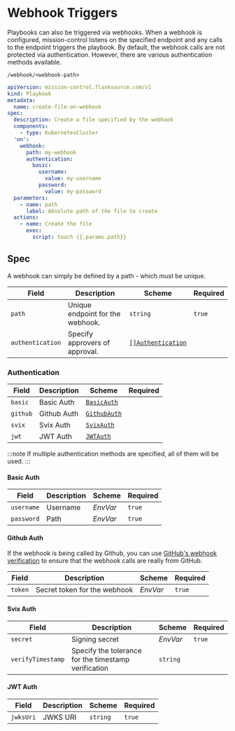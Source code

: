 # Webhook Triggers

Playbooks can also be triggered via webhooks. When a webhook is configured, mission-control listens on the specified endpoint and any calls to the endpoint triggers the playbook.
By default, the webhook calls are not protected via authentication. However, there are various authentication methods available.

```
/webhook/<webhook-path>
```

```yaml title="webhook-trigger.yaml"
apiVersion: mission-control.flanksource.com/v1
kind: Playbook
metadata:
  name: create-file-on-webhook
spec:
  description: Create a file specified by the webhook
  components:
    - type: KubernetesCluster
  'on':
    webhook:
      path: my-webhook
      authentication:
        basic:
          username:
            value: my-username
          password:
            value: my-password
  parameters:
    - name: path
      label: Absolute path of the file to create
  actions:
    - name: Create the file
      exec:
        script: touch {{.params.path}}
```

## Spec

A webhook can simply be defined by a path - which must be unique.

| Field            | Description                      | Scheme                                | Required |
| ---------------- | -------------------------------- | ------------------------------------- | -------- |
| `path`           | Unique endpoint for the webhook. | `string`                              | `true`   |
| `authentication` | Specify approvers of approval.   | [`[]Authentication`](#authentication) |          |

### Authentication

| Field    | Description | Scheme                       | Required |
| -------- | ----------- | ---------------------------- | -------- |
| `basic`  | Basic Auth  | [`BasicAuth`](#basic-auth)   |          |
| `github` | Github Auth | [`GithubAuth`](#github-auth) |          |
| `svix`   | Svix Auth   | [`SvixAuth`](#svix-auth)     |          |
| `jwt`    | JWT Auth    | [`JWTAuth`](#jwt-auth)       |          |

:::note
If multiple authentication methods are specified, all of them will be used.
:::

#### Basic Auth

| Field      | Description | Scheme                                                                        | Required |
| ---------- | ----------- | ----------------------------------------------------------------------------- | -------- |
| `username` | Username    |  <CommonLink to="secrets">*EnvVar*</CommonLink> | `true`   |
| `password` | Path        |  <CommonLink to="secrets">*EnvVar*</CommonLink> | `true`   |

#### Github Auth

If the webhook is being called by Github, you can use [GitHub's webhook verification](https://docs.github.com/en/webhooks/using-webhooks/validating-webhook-deliveries) to ensure that the webhook calls are really from GitHub.

| Field   | Description                  | Scheme                                                                        | Required |
| ------- | ---------------------------- | ----------------------------------------------------------------------------- | -------- |
| `token` | Secret token for the webhook |  <CommonLink to="secrets">*EnvVar*</CommonLink> | `true`   |

#### Svix Auth

| Field             | Description                                          | Scheme                                                                        | Required |
| ----------------- | ---------------------------------------------------- | ----------------------------------------------------------------------------- | -------- |
| `secret`          | Signing secret                                       |  <CommonLink to="secrets">*EnvVar*</CommonLink> | `true`   |
| `verifyTimestamp` | Specify the tolerance for the timestamp verification | `string`                                                                      |          |

#### JWT Auth

| Field     | Description | Scheme   | Required |
| --------- | ----------- | -------- | -------- |
| `jwksUri` | JWKS URI    | `string` | `true`   |
